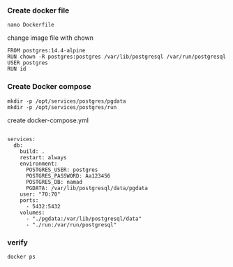 ### Create docker file
```
nano Dockerfile
```
change image file with chown 
```
FROM postgres:14.4-alpine
RUN chown -R postgres:postgres /var/lib/postgresql /var/run/postgresql
USER postgres
RUN id
```

### Create Docker compose
```
mkdir -p /opt/services/postgres/pgdata
mkdir -p /opt/services/postgres/run
```
create docker-compose.yml
```

services:
  db:
    build: .
    restart: always
    environment:
      POSTGRES_USER: postgres
      POSTGRES_PASSWORD: Aa123456
      POSTGRES_DB: namad
      PGDATA: /var/lib/postgresql/data/pgdata
    user: "70:70"
    ports:
      - 5432:5432
    volumes:
      - "./pgdata:/var/lib/postgresql/data"
      - "./run:/var/run/postgresql"
```

### verify
```
docker ps
```
